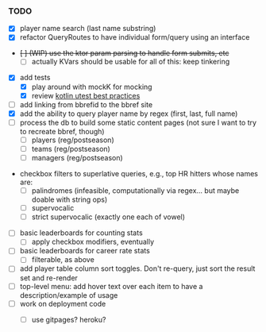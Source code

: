 ### TODO

- [x] player name search (last name substring)
- [x] refactor QueryRoutes to have individual form/query using an interface
- ~~[ ] (WIP) use the ktor param parsing to handle form submits, etc~~
    - [ ] actually KVars should be usable for all of this: keep tinkering
- [x] add tests
    - [x] play around with mockK for mocking
    - [x] review [kotlin utest best practices](https://phauer.com/2018/best-practices-unit-testing-kotlin/#change-the-lifecycle-default-for-every-test-class)
- [ ] add linking from bbrefid to the bbref site
- [x] add the ability to query player name by regex (first, last, full name)
- [ ] process the db to build some static content pages (not sure I want to try to recreate bbref, though)
    - [ ] players (reg/postseason)
    - [ ] teams (reg/postseason)
    - [ ] managers (reg/postseason)
- checkbox filters to superlative queries, e.g., top HR hitters whose names are:
    - [ ] palindromes (infeasible, computationally via regex... but maybe doable with string ops)
    - [ ] supervocalic
    - [ ] strict supervocalic (exactly one each of vowel)
- [ ] basic leaderboards for counting stats 
    - [ ] apply checkbox modifiers, eventually
- [ ] basic leaderboards for career rate stats 
    - [ ] filterable, as above
- [ ] add player table column sort toggles. Don't re-query, just sort the result set and re-render
- [ ] top-level menu: add hover text over each item to have a description/example of usage
- [ ] work on deployment code
    - [ ] use gitpages? heroku?
    